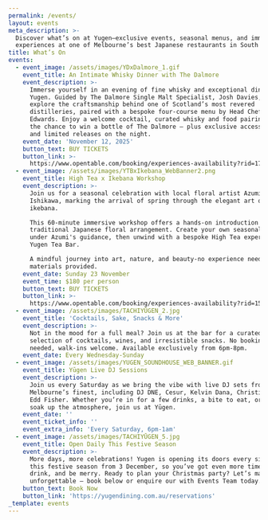 ```yaml
---
permalink: /events/
layout: events
meta_description: >-
  Discover what’s on at Yugen—exclusive events, seasonal menus, and immersive
  experiences at one of Melbourne’s best Japanese restaurants in South Yarra.
title: What’s On
events:
  - event_image: /assets/images/YDxDalmore_1.gif
    event_title: An Intimate Whisky Dinner with The Dalmore
    event_description: >-
      Immerse yourself in an evening of fine whisky and exceptional dining at
      Yugen. Guided by The Dalmore Single Malt Specialist, Josh Davies, come
      explore the craftsmanship behind one of Scotland’s most revered
      distilleries, paired with a bespoke four-course menu by Head Chef Justin
      Edwards. Enjoy a welcome cocktail, curated whisky and food pairings, and
      the chance to win a bottle of The Dalmore — plus exclusive access to rare
      and limited releases on the night.
    event_date: 'November 12, 2025'
    button_text: BUY TICKETS
    button_link: >-
      https://www.opentable.com/booking/experiences-availability?rid=170390&restref=170390&experienceId=572870&utm_source=external&utm_medium=referral&utm_campaign=shared
  - event_image: /assets/images/YTBxIkebana_WebBanner2.png
    event_title: High Tea x Ikebana Workshop
    event_description: >-
      Join us for a seasonal celebration with local floral artist Azumi
      Ishikawa, marking the arrival of spring through the elegant art of
      ikebana.

      This 60-minute immersive workshop offers a hands-on introduction to
      traditional Japanese floral arrangement. Create your own seasonal piece
      under Azumi's guidance, then unwind with a bespoke High Tea experience at
      Yugen Tea Bar.

      A mindful journey into art, nature, and beauty-no experience needed, all
      materials provided.
    event_date: Sunday 23 November
    event_time: $180 per person
    button_text: BUY TICKETS
    button_link: >-
      https://www.opentable.com/booking/experiences-availability?rid=158744&restref=158744&experienceId=560700&utm_source=external&utm_medium=referral&utm_campaign=shared
  - event_image: /assets/images/TACHIYŪGEN_2.jpg
    event_title: 'Cocktails, Sake, Snacks & More'
    event_description: >-
      Not in the mood for a full meal? Join us at the bar for a curated
      selection of cocktails, wines, and irresistible snacks. No bookings
      needed, walk-ins welcome. Available exclusively from 6pm-8pm.
    event_date: Every Wednesday-Sunday
  - event_image: /assets/images/YUGEN_SOUNDHOUSE_WEB_BANNER.gif
    event_title: Yūgen Live DJ Sessions
    event_description: >-
      Join us every Saturday as we bring the vibe with live DJ sets from
      Melbourne’s finest, including DJ DNE, Cesur, Kelvin Dana, Christina, and
      Edd Fisher. Whether you’re in for a few drinks, a bite to eat, or just to
      soak up the atmosphere, join us at Yūgen.
    event_date: ''
    event_ticket_info: ''
    event_extra_info: 'Every Saturday, 6pm-1am'
  - event_image: /assets/images/TACHIYŪGEN_5.jpg
    event_title: Open Daily This Festive Season
    event_description: >-
      More days, more celebrations! Yugen is opening its doors every single day
      this festive season from 3 December, so you’ve got even more time to eat,
      drink, and be merry. Ready to plan your Christmas party? Let’s make it
      unforgettable — book below or enquire our with Events Team today.
    button_text: Book Now
    button_link: 'https://yugendining.com.au/reservations'
_template: events
---
```


